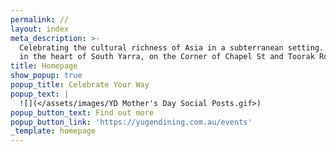 ```yaml
---
permalink: //
layout: index
meta_description: >-
  Celebrating the cultural richness of Asia in a subterranean setting. Located
  in the heart of South Yarra, on the Corner of Chapel St and Toorak Road.
title: Homepage
show_popup: true
popup_title: Celebrate Your Way
popup_text: |
  ![](</assets/images/YD Mother's Day Social Posts.gif>)
popup_button_text: Find out more
popup_button_link: 'https://yugendining.com.au/events'
_template: homepage
---
```


